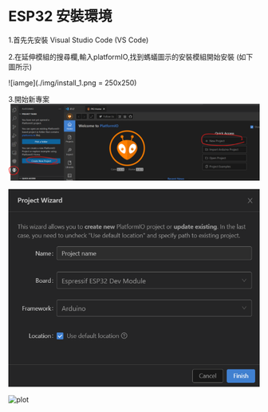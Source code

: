 # ESP32 安裝環境

1.首先先安裝  Visual Studio Code (VS Code) 

2.在延伸模組的搜尋欄,輸入platformIO,找到螞蟻圖示的安裝模組開始安裝 (如下圖所示) 

![iamge](./img/install_1.png = 250x250)   

3.開始新專案 
![plot](./img/install_2.png)

![plot](./img/install_3.png) 



![plot](./img/blink.gif) 

